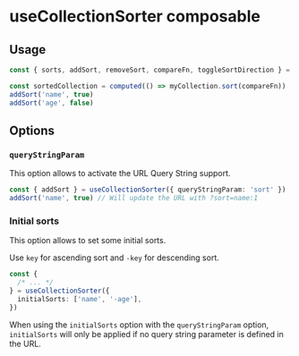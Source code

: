# useCollectionSorter composable

## Usage

```typescript
const { sorts, addSort, removeSort, compareFn, toggleSortDirection } = useCollectionSorter(options)

const sortedCollection = computed(() => myCollection.sort(compareFn))
addSort('name', true)
addSort('age', false)
```

## Options

### `queryStringParam`

This option allows to activate the URL Query String support.

```typescript
const { addSort } = useCollectionSorter({ queryStringParam: 'sort' })
addSort('name', true) // Will update the URL with ?sort=name:1
```

### Initial sorts

This option allows to set some initial sorts.

Use `key` for ascending sort and `-key` for descending sort.

```typescript
const {
  /* ... */
} = useCollectionSorter({
  initialSorts: ['name', '-age'],
})
```

When using the `initialSorts` option with the `queryStringParam` option,
`initialSorts` will only be applied if no query string parameter is defined in the URL.
